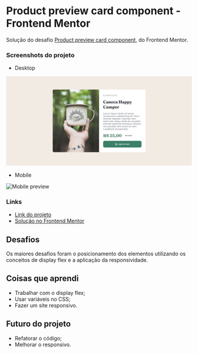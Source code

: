 # Product preview card component - Frontend Mentor

Solução do desafio [Product preview card component](https://www.frontendmentor.io/challenges/product-preview-card-component-GO7UmttRfa), do Frontend Mentor.

### Screenshots do projeto

- Desktop

![Desktop preview](./src/screenshots/desktop-preview.jpg)

- Mobile

![Mobile preview](./src/screenshots/mobile-preview.jpg)

### Links

- [Link do projeto](https://lichtle.github.io/projeto-product-preview-card/)
- [Solução no Frontend Mentor](https://www.frontendmentor.io/solutions/responsive-product-preview-card--3XonCTh77)

## Desafios
Os maiores desafios foram o posicionamento dos elementos utilizando os conceitos de display flex e a aplicação da responsividade.

## Coisas que aprendi
- Trabalhar com o display flex;
- Usar variáveis no CSS;
- Fazer um site responsivo.

## Futuro do projeto
- Refatorar o código;
- Melhorar o responsivo.

